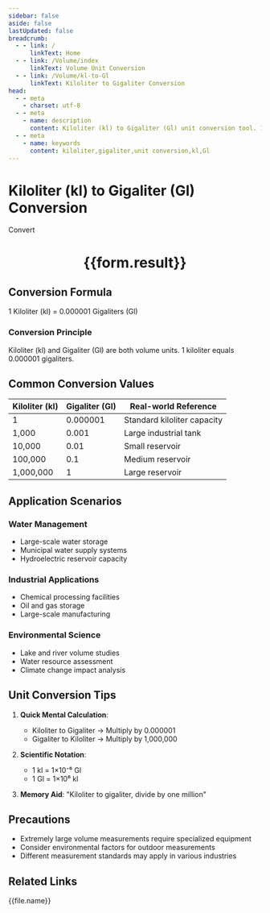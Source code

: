 ```yaml
---
sidebar: false
aside: false
lastUpdated: false
breadcrumb:
  - - link: /
      linkText: Home
  - - link: /Volume/index
      linkText: Volume Unit Conversion
  - - link: /Volume/kl-to-Gl
      linkText: Kiloliter to Gigaliter Conversion
head:
  - - meta
    - charset: utf-8
  - - meta
    - name: description
      content: Kiloliter (kl) to Gigaliter (Gl) unit conversion tool. 1 kiloliter equals 0.000001 gigaliters.
  - - meta
    - name: keywords
      content: kiloliter,gigaliter,unit conversion,kl,Gl
---
```


# Kiloliter (kl) to Gigaliter (Gl) Conversion

<script setup>
import { onMounted, reactive, inject ,ref  } from 'vue'
import { NButton,NForm ,NFormItem,NInput,NInputNumber,NSelect,NCard,useMessage ,NGrid ,NGi } from 'naive-ui'
import { defineClientComponent } from 'vitepress'
import { Volume } from '../files';

const convert = inject('convert')
const formRef = ref(null);
const rules = {
  number:{
    required: true,
    type: 'number',
    trigger: "blur"
  }
}
const form = reactive({
  number:null,
  result:'',
  title:'Kiloliter (kl) to Gigaliter (Gl) Conversion'
})

const convertHandler = (e) => {
  e.preventDefault();
  formRef.value?.validate((errors)=>{
    if (!errors) {
      form.result = `${form.number} kl = ${convert(form.number).from('kl').to('Gl')} Gl`
    }
  })
}
</script>

<n-form size="large" :model="form" ref='formRef' :rules="rules">
  <n-form-item label="Value" path="number">
    <n-input-number size="large" style="width:100%" :min="0" v-model:value="form.number" placeholder="Enter kiloliter value" />
  </n-form-item>
  <n-form-item>
    <n-button type="info" style="width:100%" @click="convertHandler">Convert</n-button>
  </n-form-item>
</n-form>
<n-card embedded :bordered="false" hoverable>
  <div style="text-align:center">
    <h1>{{form.result}}</h1>
  </div>
</n-card>

## Conversion Formula
1 Kiloliter (kl) = 0.000001 Gigaliters (Gl)

### Conversion Principle
Kiloliter (kl) and Gigaliter (Gl) are both volume units. 1 kiloliter equals 0.000001 gigaliters.

## Common Conversion Values
| Kiloliter (kl) | Gigaliter (Gl) | Real-world Reference                 |
|-----------------|----------------|--------------------------------------|
| 1               | 0.000001       | Standard kiloliter capacity          |
| 1,000           | 0.001          | Large industrial tank                |
| 10,000          | 0.01           | Small reservoir                      |
| 100,000         | 0.1            | Medium reservoir                     |
| 1,000,000       | 1              | Large reservoir                      |

## Application Scenarios
### Water Management
- Large-scale water storage
- Municipal water supply systems
- Hydroelectric reservoir capacity

### Industrial Applications
- Chemical processing facilities
- Oil and gas storage
- Large-scale manufacturing

### Environmental Science
- Lake and river volume studies
- Water resource assessment
- Climate change impact analysis

## Unit Conversion Tips
1. **Quick Mental Calculation**:
   - Kiloliter to Gigaliter → Multiply by 0.000001
   - Gigaliter to Kiloliter → Multiply by 1,000,000

2. **Scientific Notation**:
   - 1 kl = 1×10⁻⁶ Gl
   - 1 Gl = 1×10⁶ kl

3. **Memory Aid**:
   "Kiloliter to gigaliter, divide by one million"

## Precautions
- Extremely large volume measurements require specialized equipment
- Consider environmental factors for outdoor measurements
- Different measurement standards may apply in various industries

## Related Links
<n-grid x-gap="12" :cols="2">
  <n-gi v-for="(file, index) in Volume" :key="index">
    <n-button
      text
      tag="a"
      :href="file.path"
      type="info"
    >
      {{file.name}}
    </n-button>
  </n-gi>
</n-grid>